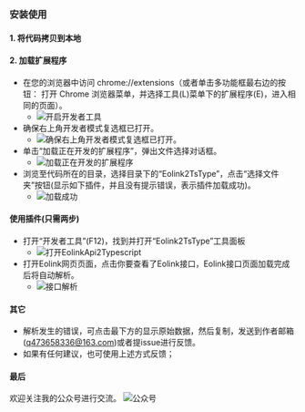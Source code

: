 ### 安装使用
#### 1. 将代码拷贝到本地
#### 2. 加载扩展程序
 - 在您的浏览器中访问 chrome://extensions（或者单击多功能框最右边的按钮： 打开 Chrome 浏览器菜单，并选择工具(L)菜单下的扩展程序(E)，进入相同的页面）。
    - ![开启开发者工具](https://gitee.com/FattyShu/eolink-api-2-ts-type/raw/master/public/images/readme1.png)
 - 确保右上角开发者模式复选框已打开。 
    - ![确保右上角开发者模式复选框已打开。](https://gitee.com/FattyShu/eolink-api-2-ts-type/raw/master/public/images/readme2.png)
 - 单击“加载正在开发的扩展程序”，弹出文件选择对话框。
    - ![加载正在开发的扩展程序](https://gitee.com/FattyShu/eolink-api-2-ts-type/raw/master/public/images/readme3.png)
 - 浏览至代码所在的目录，选择目录下的“Eolink2TsType”，点击“选择文件夹”按钮(显示如下插件，并且没有提示错误，表示插件加载成功)。 
    - ![加载成功](https://gitee.com/FattyShu/eolink-api-2-ts-type/raw/master/public/images/readme4.png)

#### 使用插件(只需两步)
  - 打开“开发者工具”(F12)，找到并打开“Eolink2TsType”工具面板
    - ![打开EolinkApi2Typescript](https://gitee.com/FattyShu/eolink-api-2-ts-type/raw/master/public/images/popup1.png)
  - 打开Eolink网页页面，点击你要查看了Eolink接口，Eolink接口页面加载完成后将自动解析。
    - ![接口解析](https://gitee.com/FattyShu/eolink-api-2-ts-type/raw/master/public/images/popup2.png)

#### 其它
 - 解析发生的错误，可点击最下方的显示原始数据，然后复制，发送到作者邮箱(q473658336@163.com)或者提issue进行反馈。
 - 如果有任何建议，也可使用上述方式反馈； 
#### 最后
欢迎关注我的公众号进行交流。
![公众号](https://gitee.com/FattyShu/eolink-api-2-ts-type/raw/master/public/images/weixing.png)
